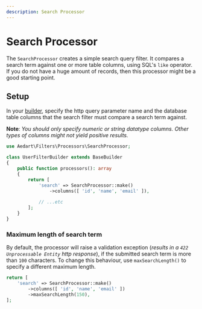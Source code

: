 ```yaml
---
description: Search Processor
---
```


# Search Processor

The `SearchProcessor` creates a simple search query filter. It compares a search term against one or more table columns, using SQL's `like` operator.
If you do not have a huge amount of records, then this processor might be a good starting point.

## Setup

In your [builder](../builder.md), specify the http query parameter name and the database table columns that the search filter must compare a search term against. 

**Note**: _You should only specify numeric or string datatype columns. Other types of columns might not yield positive results._

```php
use Aedart\Filters\Processors\SearchProcessor;

class UserFilterBuilder extends BaseBuilder
{
    public function processors(): array
    {
        return [
            'search' => SearchProcessor::make()
                ->columns([ 'id', 'name', 'email' ]),
            
            // ...etc
        ];
    }
}
```

### Maximum length of search term

By default, the processor will raise a validation exception (_results in a `422 Unprocessable Entity` http response_), if the submitted search term is more than `100` characters.
To change this behaviour, use `maxSearchLength()` to specify a different maximum length.

```php
return [
    'search' => SearchProcessor::make()
        ->columns([ 'id', 'name', 'email' ])
        ->maxSearchLength(150),
];
```